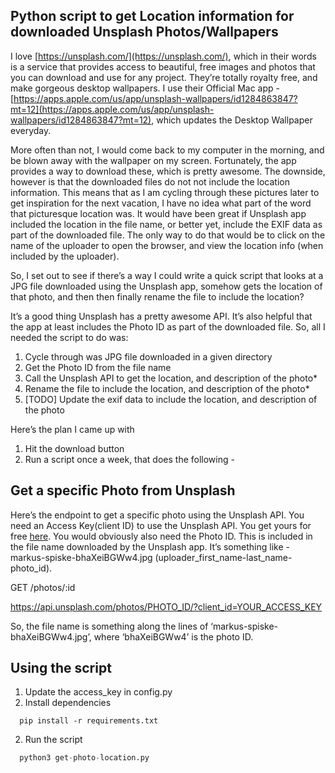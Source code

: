 ## Python script to get Location information for downloaded Unsplash Photos/Wallpapers

I love [https://unsplash.com/](https://unsplash.com/), which in their words is a service that provides access to beautiful, free images and photos that you can download and use for any project. They’re totally royalty free, and make gorgeous desktop wallpapers. I use their Official Mac app - [https://apps.apple.com/us/app/unsplash-wallpapers/id1284863847?mt=12](https://apps.apple.com/us/app/unsplash-wallpapers/id1284863847?mt=12), which updates the Desktop Wallpaper everyday.

More often than not, I would come back to my computer in the morning, and be blown away with the wallpaper on my screen. Fortunately, the app provides a way to download these, which is pretty awesome.  The downside, however is that the downloaded files do not not include the location information.  This means that as I am cycling through these pictures later to get inspiration for the next vacation, I have no idea what part of the word that picturesque location was. It would have been great if Unsplash app included the location in the file name, or better yet, include the EXIF data as part of the downloaded file. The only way to do that would be to click on the name of the uploader to open the browser, and view the location info (when included by the uploader).

So, I set out to see if there’s a way I could write a quick script that looks at a JPG file downloaded using the Unsplash app, somehow gets the location of that photo, and then then finally rename the file to include the location?

It’s a good thing Unsplash has a pretty awesome API. It’s also helpful that the app at least includes the Photo ID as part of the downloaded file. So, all I needed the script to do was:

1. Cycle through was JPG file downloaded in a given directory
2. Get the Photo ID from the file name
3. Call the Unsplash API to get the location, and description of the photo*
4. Rename the file to include the location, and description of the photo*
5. [TODO] Update the exif data to include the location, and description of the photo

Here’s the plan I came up with

1. Hit the download button
2. Run a script once a week, that does the following -

## Get a specific Photo from Unsplash
Here’s the endpoint to get a specific photo using the Unsplash API. You need an Access Key(client ID) to use the Unsplash API. You get yours for free [here](https://unsplash.com/developers).  You would obviously also need the Photo ID. This is included in the file name downloaded by the Unsplash app. It’s something like - markus-spiske-bhaXeiBGWw4.jpg (uploader_first_name-last_name-photo_id). 

GET /photos/:id

https://api.unsplash.com/photos/PHOTO_ID/?client_id=YOUR_ACCESS_KEY

So, the file name is something along the lines of ‘markus-spiske-bhaXeiBGWw4.jpg’, where
‘bhaXeiBGWw4’ is the photo ID.

## Using the script
1. Update the access_key in config.py
2. Install dependencies
```
  pip install -r requirements.txt
```

2. Run the script
  ```python
    python3 get-photo-location.py
  ```